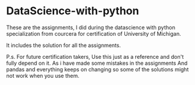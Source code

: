 # DataScience-with-python

These are the assignments,
I did during the datascience with python specialization from courcera for certification of University of Michigan.

It includes the solution for all the assignments.

P.s. For future certification takers,
     Use this just as a reference and don't fully depend on it.
     As i have made some mistakes in the assignments
     And pandas and everything keeps on changing so some of the 
     solutions might not work when you use them.
